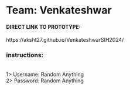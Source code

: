# Team: Venkateshwar<br>
<h4>DIRECT LINK TO PROTOTYPE:</h4>https://aksht27.github.io/VenkateshwarSIH2024/<br>
<h3>instructions:</h3><br>
1> Username: Random Anything<br>
2> Password: Random Anything<br>

